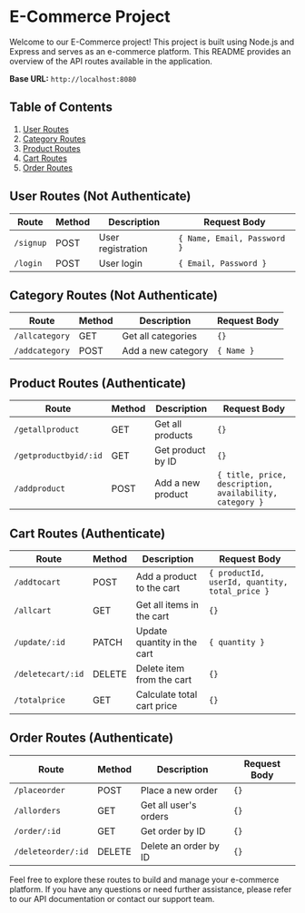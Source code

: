 # E-Commerce Project

Welcome to our E-Commerce project! This project is built using Node.js and Express and serves as an e-commerce platform. This README provides an overview of the API routes available in the application.

**Base URL:** `http://localhost:8080`

## Table of Contents

1. [User Routes](#user-routes-not-authenticate)
2. [Category Routes](#category-routes-not-authenticate)
3. [Product Routes](#product-routes-authenticate)
4. [Cart Routes](#cart-routes-authenticate)
5. [Order Routes](#order-routes-authenticate)

## User Routes (Not Authenticate)

| Route       | Method | Description              | Request Body        |
|-------------|--------|--------------------------|---------------------|
| `/signup`   | POST   | User registration        | `{ Name, Email, Password }` |
| `/login`    | POST   | User login               | `{ Email, Password }` |

## Category Routes (Not Authenticate)

| Route           | Method | Description                  | Request Body        |
|-----------------|--------|------------------------------|---------------------|
| `/allcategory`  | GET    | Get all categories           | `{}`                |
| `/addcategory`  | POST   | Add a new category           | `{ Name }`          |

## Product Routes (Authenticate)

| Route                 | Method | Description                   | Request Body                                   |
|-----------------------|--------|-------------------------------|------------------------------------------------|
| `/getallproduct`      | GET    | Get all products              | `{}`                                           |
| `/getproductbyid/:id` | GET    | Get product by ID            | `{}`                                           |
| `/addproduct`         | POST   | Add a new product            | `{ title, price, description, availability, category }` |

## Cart Routes (Authenticate)

| Route                | Method | Description                  | Request Body                                   |
|----------------------|--------|------------------------------|------------------------------------------------|
| `/addtocart`         | POST   | Add a product to the cart    | `{ productId, userId, quantity, total_price }` |
| `/allcart`           | GET    | Get all items in the cart    | `{}`                                           |
| `/update/:id`        | PATCH  | Update quantity in the cart  | `{ quantity }`                                 |
| `/deletecart/:id`    | DELETE | Delete item from the cart    | `{}`                                           |
| `/totalprice`        | GET    | Calculate total cart price   | `{}`                                           |

## Order Routes (Authenticate)

| Route               | Method | Description                | Request Body |
|---------------------|--------|----------------------------|--------------|
| `/placeorder`       | POST   | Place a new order          | `{}`         |
| `/allorders`        | GET    | Get all user's orders      | `{}`         |
| `/order/:id`        | GET    | Get order by ID            | `{}`         |
| `/deleteorder/:id`  | DELETE | Delete an order by ID      | `{}`         |

Feel free to explore these routes to build and manage your e-commerce platform. If you have any questions or need further assistance, please refer to our API documentation or contact our support team.
